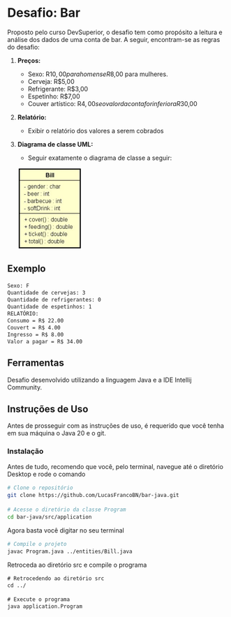 # Desafio: Bar

Proposto pelo curso DevSuperior, o desafio tem como propósito a leitura e análise dos dados de uma conta de bar. A seguir, encontram-se as regras do desafio:

1. **Preços:**
   - Sexo: R$10,00 para homens e R$8,00 para mulheres.
   - Cerveja: R$5,00
   - Refrigerante: R$3,00
   - Espetinho: R$7,00
   - Couver artístico: R$4,00 se o valor da conta for inferior a R$30,00

2. **Relatório:**
   - Exibir o relatório dos valores a serem cobrados
   
3. **Diagrama de classe UML:**
   - Seguir exatamente o diagrama de classe a seguir:

   ![Diagrama de classe](https://github.com/LucasFrancoBN/bar-java/blob/master/img/diagrama_classe.png)

   

## Exemplo
```plaintext
Sexo: F
Quantidade de cervejas: 3
Quantidade de refrigerantes: 0
Quantidade de espetinhos: 1
RELATÓRIO:
Consumo = R$ 22.00
Couvert = R$ 4.00
Ingresso = R$ 8.00
Valor a pagar = R$ 34.00
```

## Ferramentas
Desafio desenvolvido utilizando a linguagem Java e a IDE Intellij Community.


## Instruções de Uso
Antes de prosseguir com as instruções de uso, é requerido que você tenha em sua máquina o Java 20 e o git.

### Instalação
Antes de tudo, recomendo que você, pelo terminal, navegue até o diretório Desktop e rode o comando
```bash
# Clone o repositório
git clone https://github.com/LucasFrancoBN/bar-java.git

# Acesse o diretório da classe Program
cd bar-java/src/application
```
Agora basta você digitar no seu terminal
```bash
# Compile o projeto
javac Program.java ../entities/Bill.java
```
Retroceda ao diretório src e compile o programa
```
# Retrocedendo ao diretório src
cd ../

# Execute o programa
java application.Program
```
